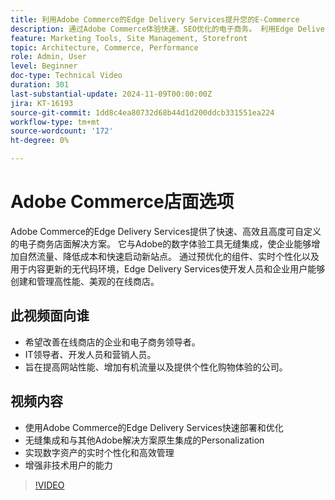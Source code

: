 ```yaml
---
title: 利用Adobe Commerce的Edge Delivery Services提升您的E-Commerce
description: 通过Adobe Commerce体验快速、SEO优化的电子商务。 利用Edge Delivery Services增加流量、节省成本并轻松管理您的店面。
feature: Marketing Tools, Site Management, Storefront
topic: Architecture, Commerce, Performance
role: Admin, User
level: Beginner
doc-type: Technical Video
duration: 301
last-substantial-update: 2024-11-09T00:00:00Z
jira: KT-16193
source-git-commit: 1dd8c4ea80732d68b44d1d200ddcb331551ea224
workflow-type: tm+mt
source-wordcount: '172'
ht-degree: 0%

---
```



# Adobe Commerce店面选项

Adobe Commerce的Edge Delivery Services提供了快速、高效且高度可自定义的电子商务店面解决方案。
它与Adobe的数字体验工具无缝集成，使企业能够增加自然流量、降低成本和快速启动新站点。 通过预优化的组件、实时个性化以及用于内容更新的无代码环境，Edge Delivery Services使开发人员和企业用户能够创建和管理高性能、美观的在线商店。

## 此视频面向谁

- 希望改善在线商店的企业和电子商务领导者。
- IT领导者、开发人员和营销人员。
- 旨在提高网站性能、增加有机流量以及提供个性化购物体验的公司。

## 视频内容

- 使用Adobe Commerce的Edge Delivery Services快速部署和优化
- 无缝集成和与其他Adobe解决方案原生集成的Personalization
- 实现数字资产的实时个性化和高效管理
- 增强非技术用户的能力

>[!VIDEO](https://video.tv.adobe.com/v/3448396?learn=on&captions=chi_hans)
